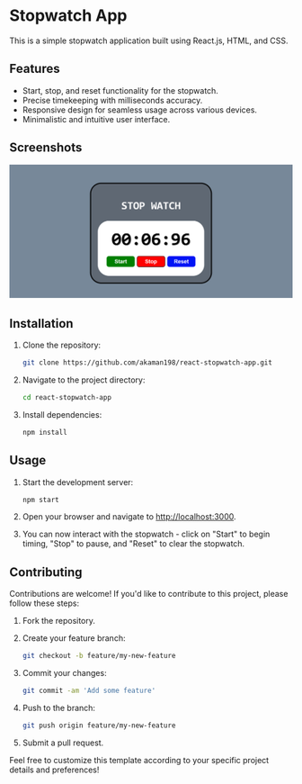 # Stopwatch App

This is a simple stopwatch application built using React.js, HTML, and CSS.

## Features

- Start, stop, and reset functionality for the stopwatch.
- Precise timekeeping with milliseconds accuracy.
- Responsive design for seamless usage across various devices.
- Minimalistic and intuitive user interface.

## Screenshots

   ![Stop Watch App Screenshot](https://github.com/akaman198/stop-watch/blob/master/src/assets/StopWatch.png)
   
## Installation

1. Clone the repository:

   ```bash
   git clone https://github.com/akaman198/react-stopwatch-app.git
   ```

2. Navigate to the project directory:

   ```bash
   cd react-stopwatch-app
   ```

3. Install dependencies:

   ```bash
   npm install
   ```

## Usage

1. Start the development server:

   ```bash
   npm start
   ```

2. Open your browser and navigate to [http://localhost:3000](http://localhost:3000).

3. You can now interact with the stopwatch - click on "Start" to begin timing, "Stop" to pause, and "Reset" to clear the stopwatch.

## Contributing

Contributions are welcome! If you'd like to contribute to this project, please follow these steps:

1. Fork the repository.
2. Create your feature branch:

   ```bash
   git checkout -b feature/my-new-feature
   ```

3. Commit your changes:

   ```bash
   git commit -am 'Add some feature'
   ```

4. Push to the branch:

   ```bash
   git push origin feature/my-new-feature
   ```

5. Submit a pull request.

Feel free to customize this template according to your specific project details and preferences!

